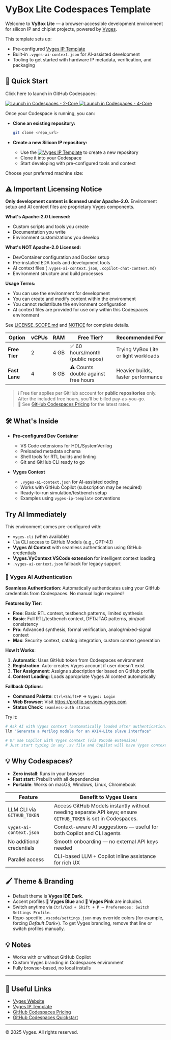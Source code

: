 # VyBox Lite Codespaces Template

Welcome to **VyBox Lite** — a browser-accessible development environment for silicon IP and chiplet projects, powered by [Vyges](https://vyges.com).

This template sets up:

- Pre-configured [Vyges IP Template](https://github.com/vyges/vyges-ip-template)
- Built-in `.vyges-ai-context.json` for AI-assisted development
- Tooling to get started with hardware IP metadata, verification, and packaging

## 🚀 Quick Start

Click here to launch in GitHub Codespaces:

<a href="https://codespaces.new/vyges/vybox-lite?quickstart=1" target="_blank">
  <img src="https://img.shields.io/badge/Launch_in_Codespaces-2--Core-blue?style=for-the-badge&logo=github" alt="Launch in Codespaces - 2-Core"/>
</a>
<a href="https://codespaces.new/vyges/vybox-lite?quickstart=1&machine=STANDARD" target="_blank">
  <img src="https://img.shields.io/badge/Launch_in_Codespaces-4--Core-green?style=for-the-badge&logo=github" alt="Launch in Codespaces - 4-Core"/>
</a>

Once your Codespace is running, you can:

- **Clone an existing repository:**
  ```bash
  git clone <repo_url>
  ```

- **Create a new Silicon IP repository:**
  - Use the <a href="https://github.com/vyges/vyges-ip-template/generate" target="_blank"><img src="https://img.shields.io/badge/Vyges_IP_Template-Orange?style=for-the-badge&logo=github&color=orange" alt="Vyges IP Template"/></a> to create a new repository
  - Clone it into your Codespace
  - Start developing with pre-configured tools and context

Choose your preferred machine size:

## ⚠️ Important Licensing Notice

**Only development content is licensed under Apache-2.0.** 
Environment setup and AI context files are proprietary Vyges components.

**What's Apache-2.0 Licensed:**
- Custom scripts and tools you create
- Documentation you write
- Environment customizations you develop

**What's NOT Apache-2.0 Licensed:**
- DevContainer configuration and Docker setup
- Pre-installed EDA tools and development tools
- AI context files (`.vyges-ai-context.json`, `.copilot-chat-context.md`)
- Environment structure and build processes

**Usage Terms:**
- You can use the environment for development
- You can create and modify content within the environment
- You cannot redistribute the environment configuration
- AI context files are provided for use only within this Codespaces environment

See [LICENSE_SCOPE.md](LICENSE_SCOPE.md) and [NOTICE](NOTICE) for complete details.

| Option | vCPUs | RAM | Free Tier? | Recommended For |
|--------|-------|-----|------------|-----------------|
| **Free Tier** | 2 | 4 GB | ✅ 60 hours/month (public repos) | Trying VyBox Lite or light workloads |
| **Fast Lane** | 4 | 8 GB | ⚠ Counts double against free hours | Heavier builds, faster performance |

> ℹ Free tier applies per GitHub account for **public repositories** only. After the included free hours, you’ll be billed pay-as-you-go.  
> 📄 See [GitHub Codespaces Pricing](https://docs.github.com/en/billing/managing-billing-for-github-codespaces/about-billing-for-github-codespaces) for the latest rates.

## 🛠 What's Inside

- **Pre-configured Dev Container**  
  - VS Code extensions for HDL/SystemVerilog  
  - Preloaded metadata schema
  - Shell tools for RTL builds and linting  
  - Git and GitHub CLI ready to go

- **Vyges Context**  
  - `.vyges-ai-context.json` for AI-assisted coding  
  - Works with GitHub Copilot (subscription may be required)
  - Ready-to-run simulation/testbench setup  
  - Examples using `vyges-ip-template` conventions

##  Try AI Immediately

This environment comes pre-configured with:
- `vyges-cli` (when available)
- `llm` CLI access to GitHub Models (e.g., GPT-4.1)
- **Vyges AI Context** with seamless authentication using GitHub credentials
- **Vyges.VyContext VSCode extension** for intelligent context loading
- `.vyges-ai-context.json` fallback for legacy support

### 🎯 Vyges AI Authentication

**Seamless Authentication**: Automatically authenticates using your GitHub credentials from Codespaces. No manual login required!

**Features by Tier**:
- **Free**: Basic RTL context, testbench patterns, limited synthesis
- **Basic**: Full RTL/testbench context, DFT/JTAG patterns, pin/pad consistency
- **Pro**: Advanced synthesis, formal verification, analog/mixed-signal context
- **Max**: Security context, catalog integration, custom context generation

**How It Works**:
1. **Automatic**: Uses GitHub token from Codespaces environment
2. **Registration**: Auto-creates Vyges account if user doesn't exist
3. **Tier Assignment**: Assigns subscription tier based on GitHub profile
4. **Context Loading**: Loads appropriate Vyges AI context automatically

**Fallback Options**:
- **Command Palette**: `Ctrl+Shift+P` → `Vyges: Login`
- **Web Browser**: Visit https://profile.services.vyges.com
- **Status Check**: `seamless-auth status`

Try it:

```bash
# Ask AI with Vyges context (automatically loaded after authentication)
llm "Generate a Verilog module for an AXI4-Lite slave interface"

# Or use Copilot with Vyges context (via VSCode extension)
# Just start typing in any .sv file and Copilot will have Vyges context
```

## 💡 Why Codespaces?

- **Zero install**: Runs in your browser
- **Fast start**: Prebuilt with all dependencies  
- **Portable**: Works on macOS, Windows, Linux, Chromebook


| Feature | Benefit to Vyges Users |
|---------|------------------------|
| LLM CLI via `GITHUB_TOKEN` | Access GitHub Models instantly without needing separate API keys; ensure `GITHUB_TOKEN` is set in Codespaces. |
| `vyges-ai-context.json` | Context-aware AI suggestions — useful for both Copilot and CLI agents |
| No additional credentials | Smooth onboarding — no external API keys needed |
| Parallel access | CLI-based LLM + Copilot inline assistance for rich UX |


## 🖌️ Theme & Branding
- Default theme is **Vyges IDE Dark**.  
- Accent profiles 🔵 **Vyges Blue** and 💖 **Vyges Pink** are included.  
- Switch anytime via `Ctrl/Cmd + Shift + P → Preferences: Switch Settings Profile`.  
- Repo-specific `.vscode/settings.json` may override colors (for example, forcing *Default Dark+*). To get Vyges branding, remove that line or switch profiles manually.

## 💡 Notes
- Works with or without GitHub Copilot
- Custom Vyges branding in Codespaces environment
- Fully browser-based, no local installs

---

## 🔗 Useful Links
- [Vyges Website](https://vyges.com)
- [Vyges IP Template](https://github.com/vyges/vyges-ip-template)
- [GitHub Codespaces Pricing](https://docs.github.com/en/billing/managing-billing-for-github-codespaces/about-billing-for-github-codespaces)
- [GitHub Codespaces Quickstart](https://docs.github.com/en/codespaces/quickstart)

---
© 2025 Vyges. All rights reserved.
